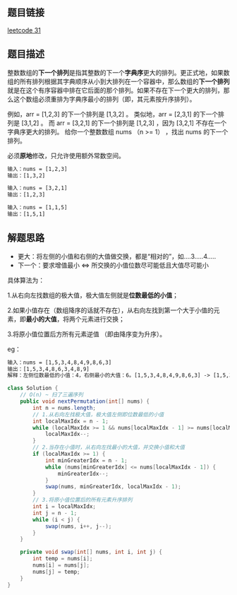## 题目链接

[leetcode 31](https://leetcode.cn/problems/next-permutation/submissions/)

## 题目描述

整数数组的**下一个排列**是指其整数的下一个**字典序**更大的排列。更正式地，如果数组的所有排列根据其字典顺序从小到大排列在一个容器中，那么数组的**下一个排列**就是在这个有序容器中排在它后面的那个排列。如果不存在下一个更大的排列，那么这个数组必须重排为字典序最小的排列（即，其元素按升序排列）。

例如，arr = [1,2,3] 的下一个排列是 [1,3,2] 。
类似地，arr = [2,3,1] 的下一个排列是 [3,1,2] 。
而 arr = [3,2,1] 的下一个排列是 [1,2,3] ，因为 [3,2,1] 不存在一个字典序更大的排列。
给你一个整数数组 nums （n >= 1） ，找出 nums 的下一个排列。

必须**原地**修改，只允许使用额外常数空间。

```html
输入：nums = [1,2,3]
输出：[1,3,2]

输入：nums = [3,2,1]
输出：[1,2,3]

输入：nums = [1,1,5]
输出：[1,5,1]
```

## 解题思路

- 更大：将左侧的小值和右侧的大值做交换，都是“相对的”，如....3.....4.....
- 下一个：要求增值最小 <=> 所交换的小值位数尽可能低且大值尽可能小  

具体算法为：  

1.从右向左找数组的极大值，极大值左侧就是**位数最低的小值**；  

2.如果小值存在（数组降序的话就不存在），从右向左找到第一个大于小值的元素，即**最小的大值**，将两个元素进行交换；  

3.将原小值位置后方所有元素逆值 （即由降序变为升序）。

eg：  
```html
输入：nums = [1,5,3,4,8,4,9,8,6,3]
输出：[1,5,3,4,8,6,3,4,8,9]
解释：左侧位数最低的小值：4，右侧最小的大值：6。[1,5,3,4,8,4,9,8,6,3] -> [1,5,3,4,8,6,9,8,4,3] -> [1,5,3,4,8,6,3,4,8,9]。
```

```JAVA
class Solution {
    // O(n) ~ 扫了三遍序列
    public void nextPermutation(int[] nums) {
        int n = nums.length;
        // 1.从右向左找极大值，极大值左侧即位数最低的小值
        int localMaxIdx = n - 1;
        while (localMaxIdx >= 1 && nums[localMaxIdx - 1] >= nums[localMaxIdx]) {
            localMaxIdx--;
        }
        // 2.当存在小值时，从右向左找最小的大值，并交换小值和大值
        if (localMaxIdx >= 1) {
            int minGreaterIdx = n - 1;
            while (nums[minGreaterIdx] <= nums[localMaxIdx - 1]) {
                minGreaterIdx--;
            }
            swap(nums, minGreaterIdx, localMaxIdx - 1);
        }
        // 3.将原小值位置后的所有元素升序排列
        int i = localMaxIdx;
        int j = n - 1;
        while (i < j) {
            swap(nums, i++, j--);
        }
    }

    private void swap(int[] nums, int i, int j) {
        int temp = nums[i];
        nums[i] = nums[j];
        nums[j] = temp;
    }
}
```

